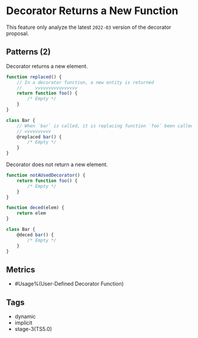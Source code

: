 # Decorator Returns a New Function

This feature only analyze the latest `2022-03` version of the decorator proposal.

## Patterns (2)

Decorator returns a new element.

```js
function replaced() {
    // In a decorator function, a new entity is returned
    //     vvvvvvvvvvvvvvvv
    return function foo() {
        /* Empty */
    }
}

class Bar {
    // When `bar` is called, it is replacing function `foo` been called
    // vvvvvvvvvv
    @replaced bar() {
        /* Empty */
    }
}
```

Decorator does not return a new element.

```js
function notAUsedDecorator() {
    return function foo() {
        /* Empty */
    }
}

function deced(elem) {
    return elem
}

class Bar {
    @deced bar() {
        /* Empty */
    }
}
```

## Metrics

* #Usage%(User-Defined Decorator Function)

## Tags

* dynamic
* implicit
* stage-3(TS5.0)
